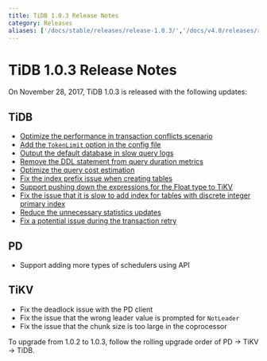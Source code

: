 ```yaml
---
title: TiDB 1.0.3 Release Notes
category: Releases
aliases: ['/docs/stable/releases/release-1.0.3/','/docs/v4.0/releases/release-1.0.3/','/docs/stable/releases/103/']
---
```


# TiDB 1.0.3 Release Notes

On November 28, 2017, TiDB 1.0.3 is released with the following updates:

## TiDB

- [Optimize the performance in transaction conflicts scenario](https://github.com/pingcap/tidb/pull/5051)
- [Add the `TokenLimit` option in the config file](https://github.com/pingcap/tidb/pull/5107)
- [Output the default database in slow query logs](https://github.com/pingcap/tidb/pull/5107)
- [Remove the DDL statement from query duration metrics](https://github.com/pingcap/tidb/pull/5107)
- [Optimize the query cost estimation](https://github.com/pingcap/tidb/pull/5140)
- [Fix the index prefix issue when creating tables](https://github.com/pingcap/tidb/pull/5149)
- [Support pushing down the expressions for the Float type to TiKV](https://github.com/pingcap/tidb/pull/5153)
- [Fix the issue that it is slow to add index for tables with discrete integer primary index](https://github.com/pingcap/tidb/pull/5155)
- [Reduce the unnecessary statistics updates](https://github.com/pingcap/tidb/pull/5164)
- [Fix a potential issue during the transaction retry](https://github.com/pingcap/tidb/pull/5219)

## PD

- Support adding more types of schedulers using API

## TiKV

- Fix the deadlock issue with the PD client
- Fix the issue that the wrong leader value is prompted for `NotLeader`
- Fix the issue that the chunk size is too large in the coprocessor

To upgrade from 1.0.2 to 1.0.3, follow the rolling upgrade order of PD -> TiKV -> TiDB.
